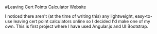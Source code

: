 #Leaving Cert Points Calculator Website

I noticed there aren't  (at the time of writing this) any lightweight, easy-to-use leaving cert point calculators online so I decided I'd make one of my own. This is first project where I have used Angular.js and UI Bootstrap. 